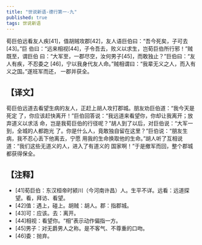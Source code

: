 ```yaml
---
title: "世说新语-德行第一-九"
published: true
tags: 世说新语
---
```


荀巨伯远看友人疾[41]，值胡贼攻郡[42]，友人语巨伯曰：“吾今死矣，子可去[43]。”巨
伯曰：“远来相视[44]，子令吾去，败义以求生，岂荀巨伯所行邪！”贼既至，谓巨伯
曰：“大军至，一郡尽空，汝何男子[45]，而敢独止？”巨伯曰：“友人有疾，不忍委之
[46]，宁以我身代友人命。”贼相谓曰：“我辈无义之人，而入有义之国。”遂班军而还，
一郡并获全。

## 【译文】

荀巨伯远道去看望生病的友人，正赶上胡人攻打郡城。朋友劝巨伯道：“我今天是死定
了，你应该赶快离开！”巨伯回答说：“我远道来看望你，你却让我离开；放弃道义以求活
命，岂是我荀巨伯的行径呢？”胡人到了以后，对巨伯说：“大军一到，全城的人都跑光
了。你是什么人，竟敢独自留在这里？”巨伯说：“朋友生病，我不忍心丢下他离去，宁愿
用我的生命换取他的生命。”胡人听了互相说道：“我们这些无道义的人，进入了有道义的
国家啊！”于是撤军而回，整个郡城都获得保全。

## 【注释】

- [41]荀巨伯：东汉桓帝时颍川（今河南许昌）人。生平不详。远看：远道探望。看，拜访、看望。
- [42]值：遇上，碰上。胡贼：胡人。郡：指郡城。
- [43]可：应该。去：离开。
- [44]相视：看望你。“相”表示动作偏指一方。
- [45]男子：对无爵男人之称。是不客气、不尊重的口吻。
- [46]委：抛弃。